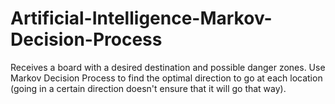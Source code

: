 # Artificial-Intelligence-Markov-Decision-Process
Receives a board with a desired destination and possible danger zones. Use Markov Decision Process to find the optimal direction to go at each location (going in a certain direction doesn't ensure that it will go that way). 
